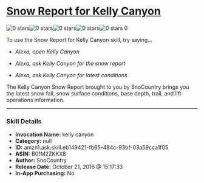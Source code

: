# [Snow Report for Kelly Canyon](http://alexa.amazon.com/#skills/amzn1.ask.skill.eb149421-fb65-484c-93bf-03a59cca1f05)
![0 stars](../../images/ic_star_border_black_18dp_1x.png)![0 stars](../../images/ic_star_border_black_18dp_1x.png)![0 stars](../../images/ic_star_border_black_18dp_1x.png)![0 stars](../../images/ic_star_border_black_18dp_1x.png)![0 stars](../../images/ic_star_border_black_18dp_1x.png) 0

To use the Snow Report for Kelly Canyon skill, try saying...

* *Alexa, open Kelly Canyon*

* *Alexa, ask Kelly Canyon for the snow report*

* *Alexa, ask Kelly Canyon for latest conditions*

The Kelly Canyon Snow Report brought to you by SnoCountry brings you the latest snow fall, snow surface conditions,  base depth, trail, and lift operations information.

***

### Skill Details

* **Invocation Name:** kelly canyon
* **Category:** null
* **ID:** amzn1.ask.skill.eb149421-fb65-484c-93bf-03a59cca1f05
* **ASIN:** B01M2ZKKX8
* **Author:** SnoCountry
* **Release Date:** October 21, 2016 @ 15:17:33
* **In-App Purchasing:** No
